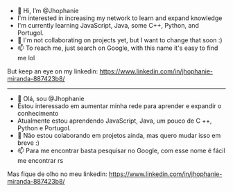 - 👋 Hi, I’m @Jhophanie
- I'm interested in increasing my network to learn and expand knowledge
- I'm currently learning JavaScript, Java, some C++, Python, and Portugol.
- 💞️ I'm not collaborating on projects yet, but I want to change that soon :)
- 📫 To reach me, just search on Google, with this name it's easy to find me lol

But keep an eye on my linkedin: https://www.linkedin.com/in/jhophanie-miranda-887423b8/

------------

- 👋 Olá, sou @Jhophanie
- Estou interessado em aumentar minha rede para aprender e expandir o conhecimento
- Atualmente estou aprendendo JavaScript, Java, um pouco de C ++, Python e Portugol.
- 💞️ Não estou colaborando em projetos ainda, mas quero mudar isso em breve :)
- 📫 Para me encontrar basta pesquisar no Google, com esse nome é fácil me encontrar rs

Mas fique de olho no meu linkedin: https://www.linkedin.com/in/jhophanie-miranda-887423b8/


<!---
Jhophanie/Jhophanie is a ✨ special ✨ repository because its `README.md` (this file) appears on your GitHub profile.
You can click the Preview link to take a look at your changes.
--->
